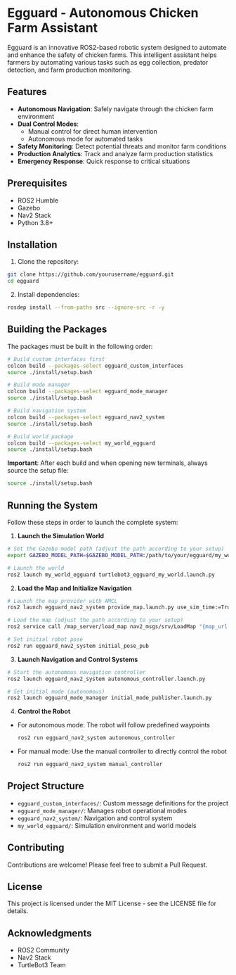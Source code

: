 # Egguard - Autonomous Chicken Farm Assistant

Egguard is an innovative ROS2-based robotic system designed to automate and enhance the safety of chicken farms. This intelligent assistant helps farmers by automating various tasks such as egg collection, predator detection, and farm production monitoring.

## Features

- **Autonomous Navigation**: Safely navigate through the chicken farm environment
- **Dual Control Modes**:
  - Manual control for direct human intervention
  - Autonomous mode for automated tasks
- **Safety Monitoring**: Detect potential threats and monitor farm conditions
- **Production Analytics**: Track and analyze farm production statistics
- **Emergency Response**: Quick response to critical situations

## Prerequisites

- ROS2 Humble
- Gazebo
- Nav2 Stack
- Python 3.8+

## Installation

1. Clone the repository:

```bash
git clone https://github.com/yourusername/egguard.git
cd egguard
```

2. Install dependencies:

```bash
rosdep install --from-paths src --ignore-src -r -y
```

## Building the Packages

The packages must be built in the following order:

```bash
# Build custom interfaces first
colcon build --packages-select egguard_custom_interfaces
source ./install/setup.bash

# Build mode manager
colcon build --packages-select egguard_mode_manager
source ./install/setup.bash

# Build navigation system
colcon build --packages-select egguard_nav2_system
source ./install/setup.bash

# Build world package
colcon build --packages-select my_world_egguard
source ./install/setup.bash
```

**Important**: After each build and when opening new terminals, always source the setup file:

```bash
source ./install/setup.bash
```

## Running the System

Follow these steps in order to launch the complete system:

1. **Launch the Simulation World**

```bash
# Set the Gazebo model path (adjust the path according to your setup)
export GAZEBO_MODEL_PATH=$GAZEBO_MODEL_PATH:/path/to/your/egguard/my_world_egguard/models/model_editor_models

# Launch the world
ros2 launch my_world_egguard turtlebot3_egguard_my_world.launch.py
```

2. **Load the Map and Initialize Navigation**

```bash
# Launch the map provider with AMCL
ros2 launch egguard_nav2_system provide_map.launch.py use_sim_time:=True

# Load the map (adjust the path according to your setup)
ros2 service call /map_server/load_map nav2_msgs/srv/LoadMap "{map_url: /path/to/your/egguard/egguard_nav2_system/config/my_map.yaml}"

# Set initial robot pose
ros2 run egguard_nav2_system initial_pose_pub
```

3. **Launch Navigation and Control Systems**

```bash
# Start the autonomous navigation controller
ros2 launch egguard_nav2_system autonomous_controller.launch.py

# Set initial mode (autonomous)
ros2 launch egguard_mode_manager initial_mode_publisher.launch.py
```

4. **Control the Robot**

- For autonomous mode: The robot will follow predefined waypoints
  ```bash
  ros2 run egguard_nav2_system autonomous_controller
  ```
- For manual mode: Use the manual controller to directly control the robot
  ```bash
  ros2 run egguard_nav2_system manual_controller
  ```

## Project Structure

- `egguard_custom_interfaces/`: Custom message definitions for the project
- `egguard_mode_manager/`: Manages robot operational modes
- `egguard_nav2_system/`: Navigation and control system
- `my_world_egguard/`: Simulation environment and world models

## Contributing

Contributions are welcome! Please feel free to submit a Pull Request.

## License

This project is licensed under the MIT License - see the LICENSE file for details.

## Acknowledgments

- ROS2 Community
- Nav2 Stack
- TurtleBot3 Team
